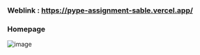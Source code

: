 ### Weblink : https://pype-assignment-sable.vercel.app/
### Homepage

![image](https://github.com/logic-found/Pype-assignment/assets/93260606/5bb5d8b9-4384-4c56-ab52-3e944fbb0532)

